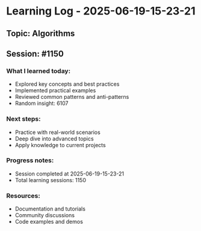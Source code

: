 # Learning Log - 2025-06-19-15-23-21

## Topic: Algorithms
## Session: #1150

### What I learned today:
- Explored key concepts and best practices
- Implemented practical examples  
- Reviewed common patterns and anti-patterns
- Random insight: 6107

### Next steps:
- Practice with real-world scenarios
- Deep dive into advanced topics
- Apply knowledge to current projects

### Progress notes:
- Session completed at 2025-06-19-15-23-21
- Total learning sessions: 1150

### Resources:
- Documentation and tutorials
- Community discussions
- Code examples and demos
